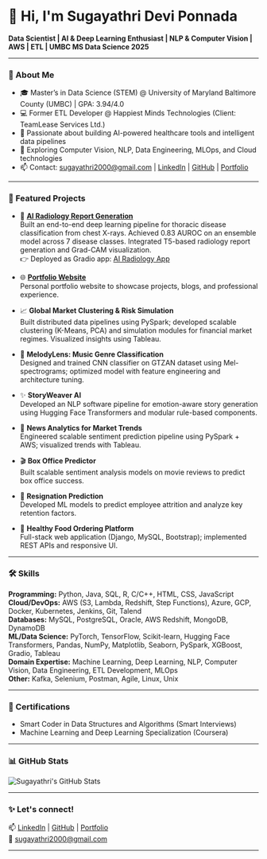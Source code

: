 # 👋 Hi, I'm Sugayathri Devi Ponnada

**Data Scientist | AI & Deep Learning Enthusiast | NLP & Computer Vision | AWS | ETL | UMBC MS Data Science 2025**

---

### 🌟 About Me

- 🎓 Master’s in Data Science (STEM) @ University of Maryland Baltimore County (UMBC) | GPA: 3.94/4.0  
- 💻 Former ETL Developer @ Happiest Minds Technologies (Client: TeamLease Services Ltd.)  
- 🩻 Passionate about building AI-powered healthcare tools and intelligent data pipelines  
- 🚀 Exploring Computer Vision, NLP, Data Engineering, MLOps, and Cloud technologies  
- 📫 Contact: sugayathri2000@gmail.com | [LinkedIn](https://www.linkedin.com/in/sugayathri-devi-ponnada/) | [GitHub](https://github.com/sugayathriponnada) | [Portfolio](https://github.com/sugayathriponnada/portfolio)

---

### 🚀 Featured Projects

- 🩻 [**AI Radiology Report Generation**](https://github.com/Sugayathri/DS606_TeamF_Ponnada_Annreddy_Bode_AI-RADIOLOGY_P3Final)  
  Built an end-to-end deep learning pipeline for thoracic disease classification from chest X-rays. Achieved 0.83 AUROC on an ensemble model across 7 disease classes. Integrated T5-based radiology report generation and Grad-CAM visualization.  
  👉 Deployed as Gradio app: [AI Radiology App](https://huggingface.co/spaces/Sugayathri/ai_radiology)

- 🌐 [**Portfolio Website**](https://github.com/sugayathriponnada/portfolio)  
  Personal portfolio website to showcase projects, blogs, and professional experience.

- 📈 **Global Market Clustering & Risk Simulation**  
  Built distributed data pipelines using PySpark; developed scalable clustering (K-Means, PCA) and simulation modules for financial market regimes. Visualized insights using Tableau.

- 🎵 **MelodyLens: Music Genre Classification**  
  Designed and trained CNN classifier on GTZAN dataset using Mel-spectrograms; optimized model with feature engineering and architecture tuning.

- ✨ **StoryWeaver AI**  
  Developed an NLP software pipeline for emotion-aware story generation using Hugging Face Transformers and modular rule-based components.

- 📰 **News Analytics for Market Trends**  
  Engineered scalable sentiment prediction pipeline using PySpark + AWS; visualized trends with Tableau.

- 🎬 **Box Office Predictor**  
  Built scalable sentiment analysis models on movie reviews to predict box office success.

- 🏢 **Resignation Prediction**  
  Developed ML models to predict employee attrition and analyze key retention factors.

- 🥗 **Healthy Food Ordering Platform**  
  Full-stack web application (Django, MySQL, Bootstrap); implemented REST APIs and responsive UI.

---

### 🛠️ Skills

**Programming:** Python, Java, SQL, R, C/C++, HTML, CSS, JavaScript  
**Cloud/DevOps:** AWS (S3, Lambda, Redshift, Step Functions), Azure, GCP, Docker, Kubernetes, Jenkins, Git, Talend  
**Databases:** MySQL, PostgreSQL, Oracle, AWS Redshift, MongoDB, DynamoDB  
**ML/Data Science:** PyTorch, TensorFlow, Scikit-learn, Hugging Face Transformers, Pandas, NumPy, Matplotlib, Seaborn, PySpark, XGBoost, Gradio, Tableau  
**Domain Expertise:** Machine Learning, Deep Learning, NLP, Computer Vision, Data Engineering, ETL Development, MLOps  
**Other:** Kafka, Selenium, Postman, Agile, Linux, Unix

---

### 📜 Certifications

- Smart Coder in Data Structures and Algorithms (Smart Interviews)  
- Machine Learning and Deep Learning Specialization (Coursera)

---

### 📊 GitHub Stats

![Sugayathri's GitHub Stats](https://github-readme-stats.vercel.app/api?username=sugayathriponnada&show_icons=true&theme=default)

---

### ✨ Let's connect!

📫 [LinkedIn](https://www.linkedin.com/in/sugayathri-devi-ponnada/) | [GitHub](https://github.com/sugayathriponnada) | [Portfolio](https://github.com/sugayathriponnada/portfolio)  
📧 sugayathri2000@gmail.com

---

